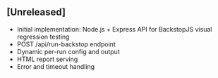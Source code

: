 ## [Unreleased]
- Initial implementation: Node.js + Express API for BackstopJS visual regression testing
- POST /api/run-backstop endpoint
- Dynamic per-run config and output
- HTML report serving
- Error and timeout handling 